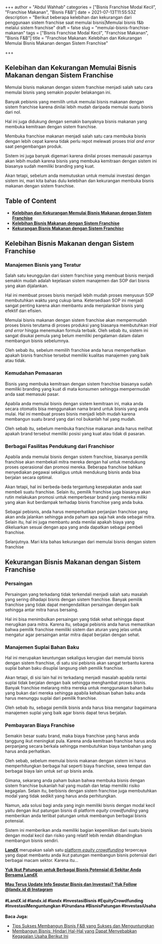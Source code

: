 +++
author = "Abdul Wahhab"
categories = ["Bisnis Franchise Modal Kecil", "Franchise Makanan", "Bisnis F&B"]
date = 2021-07-13T11:55:53Z
description = "Berikut beberapa kelebihan dan kekurangan dari penggunaan sistem franchise saat memulai bisnis|Memulai bisnis f&b melalui sistem franchise"
draft = false
slug = "memulai-bisnis-franchise-makanan"
tags = ["Bisnis Franchise Modal Kecil", "Franchise Makanan", "Bisnis F&B"]
title = "Franchise Makanan: Kelebihan dan Kekurangan Memulai Bisnis Makanan dengan Sistem Franchise"

+++


## Kelebihan dan Kekurangan Memulai Bisnis Makanan dengan Sistem Franchise

Memulai bisnis makanan dengan sistem franchise menjadi salah satu cara memulai bisnis yang semakin populer belakangan ini.

Banyak pebisnis yang memilih untuk memulai bisnis makanan dengan sistem franchise karena dinilai lebih mudah daripada memulai suatu bisnis dari nol.

Hal ini juga didukung dengan semakin banyaknya bisnis makanan yang membuka kemitraan dengan sistem franchise.

Membuka franchise makanan menjadi salah satu cara membuka bisnis dengan lebih cepat karena tidak perlu repot melewati proses _trial and error_ saat pengembangan produk.

Sistem ini juga banyak digemari karena dinilai proses memasuki pasarnya akan lebih mudah karena bisnis yang membuka kemitraan dengan sistem ini biasanya sudah memiliki branding yang kuat.

Akan tetapi, sebelum anda memutuskan untuk memulai investasi dengan sistem ini, mari kita bahas dulu kelebihan dan kekurangan membuka bisnis makanan dengan sistem franchise.

## Table of Content

* **[Kelebihan dan Kekurangan Memulai Bisnis Makanan dengan Sistem Franchise](#kelebihan-dan-kekurangan-memulai-bisnis-makanan-dengan-sistem-franchise)**
* **[Kelebihan Bisnis Makanan dengan Sistem Franchise](#kelebihan-bisnis-makanan-dengan-sistem-franchise)**
* [**Kekurangan Bisnis Makanan dengan Sistem Franchis**e](#kekurangan-bisnis-makanan-dengan-sistem-franchise)

## Kelebihan Bisnis Makanan dengan Sistem Franchise

### Manajemen Bisnis yang Teratur

Salah satu keunggulan dari sistem franchise yang membuat bisnis menjadi semakin mudah adalah kejelasan sistem manajemen dan SOP dari bisnis yang akan dijalankan.

Hal ini membuat proses bisnis menjadi lebih mudah proses menyusun SOP membutuhkan waktu yang cukup lama. Ketersediaan SOP ini menjadi sangat penting karena akan membantu anda menjalankan bisnis yang efektif dan efisien.

Memulai bisnis makanan dengan sistem franchise akan mempermudah proses bisnis terutama di proses produksi yang biasanya membutuhkan _trial and error_ hingga menemukan formula terbaik. Oleh sebab itu, sistem ini sangat disukai pemula yang belum memiliki pengalaman dalam dalam membangun bisnis sebelumnya.

Oleh sebab itu, sebelum memilih franchise anda harus memperhatikan apakah bisnis franchise tersebut memiliki kualitas manajemen yang baik atau tidak.

### Kemudahan Pemasaran

Bisnis yang membuka kemitraan dengan sistem franchise biasanya sudah memiliki branding yang kuat di mata konsumen sehingga mempermudah anda saat memasuki pasar.

Apabila anda memulai bisnis dengan sistem kemitraan ini, maka anda secara otomatis bisa menggunakan nama brand untuk bisnis yang anda mulai. Hal ini membuat proses bisnis menjadi lebih mudah karena membangun suatu brand yang dari nol bukanlah hal yang mudah.

Oleh sebab itu, sebelum membuka franchise makanan anda harus melihat apakah brand tersebut memiliki posisi yang kuat atau tidak di pasaran.

### Berbagai Fasilitas Pendukung dari Franchisor

Apabila anda memulai bisnis dengan sistem franchise, biasanya pemilik franchise akan membekali mitra mereka dengan hal untuk mendukung proses operasional dan promosi mereka. Beberapa franchise bahkan menyediakan pegawai sekaligus untuk mendukung bisnis anda bisa berjalan secara optimal.

Akan tetapi, hal ini berbeda-beda tergantung kesepakatan anda saat membeli suatu franchise. Selain itu, pemilik franchise juga biasanya akan rutin melakukan promosi untuk memperbesar brand yang mereka miliki yang akan ikut berdampak terhadap bisnis franchise yang anda buka.

Sebagai pebisnis, anda harus memperhatikan perjanjian franchise yang akan anda jalankan sehingga anda paham apa saja hak anda sebagai mitra. Selain itu, hal ini juga membantu anda menilai apakah biaya yang dikeluarkan sesuai dengan apa yang anda dapatkan sebagai pembeli franchise.

Selanjutnya. Mari kita bahas kekurangan dari memulai bisnis dengan sistem franchise

## Kekurangan Bisnis Makanan dengan Sistem Franchise

### Persaingan

Persaingan yang terkadang tidak terkendali menjadi salah satu masalah yang sering dihadapi bisnis dengan sistem franchise. Banyak pemilik franchise yang tidak dapat mengendalikan persaingan dengan baik sehingga antar mitra harus bersaing.

Hal ini bisa menimbulkan persaingan yang tidak sehat sehingga dapat merugikan para mitra. Karena itu, sebagai pebisnis anda harus memastikan bahwa pemilik franchise memiliki sistem dan aturan yang jelas untuk mengatur agar persaingan antar mitra dapat berjalan dengan sehat.

### Manajemen Suplai Bahan Baku

Hal ini merupakan keuntungan sekaligus kerugian dari memulai bisnis dengan sistem franchise, di satu sisi pebisnis akan sangat terbantu karena suplai bahan baku disuplai langsung oleh pemilik franchise.

Akan tetapi, di sisi lain hal ini terkadang menjadi masalah apabila rantai suplai tidak berjalan dengan baik sehingga menghambat proses bisnis. Banyak franchise melarang mitra mereka untuk menggunakan bahan baku yang bukan dari mereka sehingga apabila kehabisan bahan baku anda harus menunggu suplai dari pemilik franchise.

Oleh sebab itu, sebagai pemilik bisnis anda harus bisa mengatur bagaimana manajemen suplai yang baik agar bisnis dapat terus berjalan.

### Pembayaran Biaya Franchise

Semakin besar suatu brand, maka biaya franchise yang harus anda tanggung ikut meningkat pula. Karena anda kemitraan franchise harus anda perpanjang secara berkala sehingga membutuhkan biaya tambahan yang harus anda perhatikan.

Oleh sebab, sebelum memulai bisnis makanan dengan sistem ini harus memperhitungkan berbagai hal seperti biaya franchise, sewa tempat dan berbagai biaya lain untuk _set up_ bisnis anda.

Gimana, sekarang anda paham bukan bahwa membuka bisnis dengan sistem franchise bukanlah hal yang mudah dan tetap memiliki risiko kegagalan. Selain itu, berbisnis dengan sistem franchise juga membutuhkan modal yang tidak sedikit yang harus anda perhitungkan.

Namun, ada solusi bagi anda yang ingin memiliki bisnis dengan modal kecil yaitu dengan ikut patungan bisnis di platform _equity crowdfunding_ yang memberikan anda terlibat patungan untuk membangun berbagai bisnis potensial.

Sistem ini memberikan anda memiliki bagian kepemilikan dari suatu bisnis dengan modal kecil dan risiko yang relatif lebih rendah dibandingkan membangun bisnis sendiri.

[**LandX**](https://landx.id/) merupakan salah satu [platform _equity crowdfunding_](https://landx.id/) terpercaya yang dapat membantu anda ikut patungan membangun bisnis potensial dari berbagai macam sektor. Karena itu…

**[Yuk Ikut Patungan untuk Berbagai Bisnis Potensial di Sekitar Anda Bersama LandX](https://landx.id/project/index.html)**

**[Mau Terus Update Info Seputar Bisnis dan Investasi? Yuk Follow @landx.id di Instagram](https://instagram.com/landx.id?utm_medium=copy_link)**

#### #LandX.id    #landx.id    #landx  #InvestasiBisnis    #EquityCrowdfunding    #InvestasiMenguntungkan    #Urundana    #BisnisPatungan    #InvestasiUsaha

**Baca Juga:**

* [Tips Sukses Membangun Bisnis F&B yang Sukses dan Menguntungkan](https://landx.id/blog/memulai-bisnis-f-b/)
* [Membangun Bisnis: Hindari Hal-Hal yang Dapat Menyebabkan Kegagalan Usaha Berikut Ini](https://landx.id/blog/berikut-hal-hal-yang-dapat-menyebabkan-kegagalan-usaha-adalah/)



